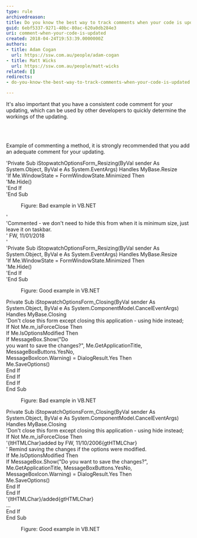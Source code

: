 ```yaml
---
type: rule
archivedreason: 
title: Do you know the best way to track comments when your code is updated?
guid: 6ebf5337-9271-40bc-80ac-620a0db284e3
uri: comment-when-your-code-is-updated
created: 2018-04-24T19:53:39.0000000Z
authors:
- title: Adam Cogan
  url: https://ssw.com.au/people/adam-cogan
- title: Matt Wicks
  url: https://ssw.com.au/people/matt-wicks
related: []
redirects:
- do-you-know-the-best-way-to-track-comments-when-your-code-is-updated

---
```



<p class="ssw15-rteElement-P">It's also important that you have a consistent code comment for your updating, which can be used by other developers to quickly determine the workings of the updating.​​<br></p>
<br><excerpt class='endintro'></excerpt><br>
<p class="ssw15-rteElement-P">Example of commenting a method, it is strongly recommended that you add an adequate comment for your updating. <br></p><p class="ssw15-rteElement-CodeArea">'Private Sub iStopwatchOptionsForm_Resizing(ByVal sender As System.Object, ByVal e As System.EventArgs) Handles MyBase.Resize<br>'If Me.WindowState = FormWindowState.Minimized Then<br>'Me.Hide()<br>'End If<br>'End Sub<br></p><dd class="ssw15-rteElement-FigureBad">Figure&#58; Bad example in VB.NET<br></dd><p class="ssw15-rteElement-CodeArea">'<br>'Commented - we don't need to hide this from when it is minimum size, just leave it on taskbar.<br>' FW, 11/01/2018<br>'<br>'Private Sub iStopwatchOptionsForm_Resizing(ByVal sender As System.Object, ByVal e As System.EventArgs) Handles MyBase.Resize<br>'If Me.WindowState = FormWindowState.Minimized Then<br>'Me.Hide()<br>'End If<br>'End Sub</p><dd class="ssw15-rteElement-FigureGood"> Figure&#58; Good example in VB.NET<br></dd><p class="ssw15-rteElement-CodeArea">Private Sub iStopwatchOptionsForm_Closing(ByVal sender As System.Object, ByVal e As System.ComponentModel.CancelEventArgs) Handles MyBase.Closing<br>'Don't close this form except closing this application - using hide instead;<br>If Not Me.m_isForceClose Then<br>If Me.IsOptionsModified Then<br>If MessageBox.Show(&quot;Do<br>you want to save the changes?&quot;, Me.GetApplicationTitle, MessageBoxButtons.YesNo,<br>MessageBoxIcon.Warning) = DialogResult.Yes Then<br>Me.SaveOptions()<br>End If<br>End If<br>End If<br>End Sub</p><dd class="ssw15-rteElement-FigureBad"> Figure&#58; Bad example in VB.NET<br></dd><p class="ssw15-rteElement-CodeArea">  Private Sub iStopwatchOptionsForm_Closing(ByVal sender As System.Object, ByVal e As System.ComponentModel.CancelEventArgs) Handles MyBase.Closing<br>'Don't close this form except closing this application - using hide instead; <br>If Not Me.m_isForceClose Then<br>'{ltHTMLChar}added by FW, 11/10/2006{gtHTMLChar}<br>' Remind saving the changes if the options were modified.<br>If Me.IsOptionsModified Then<br>If MessageBox.Show(&quot;Do you want to save the changes?&quot;, Me.GetApplicationTitle, MessageBoxButtons.YesNo, MessageBoxIcon.Warning) = DialogResult.Yes Then<br>Me.SaveOptions()<br>End If<br>End If <br>'{ltHTMLChar}/added{gtHTMLChar}<br>...<br>End If<br>End Sub</p><dd class="ssw15-rteElement-FigureGood"> Figure&#58; Good example in VB.NET ​<br></dd>


